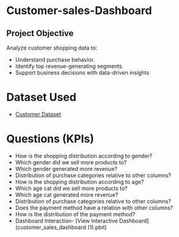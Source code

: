 # Customer-sales-Dashboard

## Project Objective

Analyze customer shopping data to:

- Understand purchase behavior.
- Identify top revenue-generating segments.
- Support business decisions with data-driven insights


# Dataset Used

- [Customer Dataset](https://github.com/Praneeth2003-oss/Customer-sales-Dashboard/blob/7e6fe351804afd04a061ae8b375975ab784f8991/customer.csv)


# Questions (KPIs)

- How is the shopping distribution according to gender?
- Which gender did we sell more products to?
- Which gender generated more revenue?
- Distribution of purchase categories relative to other columns?
- How is the shopping distribution according to age?
- Which age cat did we sell more products to?
- Which age cat generated more revenue?
- Distribution of purchase categories relative to other columns?
- Does the payment method have a relation with other columns?
- How is the distribution of the payment method?
- Dashboard Interaction- [View Interactive Dashboard](customer_sales_dashboard (1).pbit)

